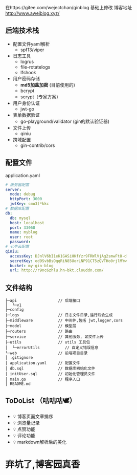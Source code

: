 在https://gitee.com/wejectchan/ginblog 基础上修改
博客地址 http://www.aweiblog.xyz/
## 后端技术栈
- 配置文件yaml解析
  - spf13/viper
- 日志工具
  - logrus
  - file-rotatelogs
  - lfshook
- 用户密码存储
  - **md5加盐加密** (目前使用的)
  - bcrypt
  - scrypt（专家方案）
- 用户身份认证
  - jwt-go
- 表单数据验证
  - go-playground/validator (gin的默认验证器)
- 文件上传
  - qiniu 
- 跨域配置
  - gin-contrib/cors

## 配置文件 
application.yaml
``` yaml
# 服务器配置
server:
  mode: debug
  httpPort: 3000
  jwtKey: smo3(*kkc
# 数据库配置
db:
  db: mysql
  host: localhost
  port: 33060
  name: myblog
  user: root
  password:
# 七牛云配置
qiniu:
  accessKey: DJnlV6bI1eK1GASiHKfYzr9FRWlVjAg2smwFt8-d
  secretKey: od9SvbBsOqqRiN85UorLNP91CT5zQVTHo0rjlMYw
  bucket: my-gin-blog
  url: http://r9nc6zhlu.hn-bkt.clouddn.com/

```
## 文件结构 
```shell
├─api                  // 后端接口
│  └─v1
├─config
├─logs                 // 日志文件目录,运行后会生成
├─middleware           // 中间件,包括 jwt,logger,cors
├─model                // 模型层
├─routers              // 路由
├─service              // 其他服务, 如文件上传
├─utils                // utils 工具包
│  └─errorUtils           // 自定义错误信息
└─web                  // 前端项目目录
│ .gitignore
│ application.yaml     // 配置文件
│ db.sql               // 数据库初始化文件
│ initUser.sql         // 初始化管理员文件
│ main.go              // 程序入口
│ README.md

```

## ToDoList （咕咕咕🕊️）

- 💡 博客页面文章排序
- 💡 浏览量记录
- 💡 点赞功能
- 💡 评论功能
- 💡 markdown解析后的美化

# 弃坑了,博客园真香

